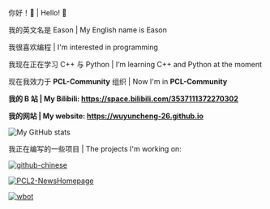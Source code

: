 你好！🙌 | Hello! 🙌

我的英文名是 Eason | My English name is Eason

我很喜欢编程 | I'm interested in programming

我现在正在学习 C++ 与 Python | I‘m learning C++ and Python at the moment

现在我效力于 **PCL-Community** 组织 | Now I'm in **PCL-Community**

**我的 B 站 | My Bilibili: <https://space.bilibili.com/3537111372270302>**

**我的网站 | My website: <https://wuyuncheng-26.github.io>**

![My GitHub stats](https://github-readme-stats.vercel.app/api?username=wuyuncheng-26&theme=radical)

我正在编写的一些项目 | The projects I'm working on:

[![github-chinese](https://github-readme-stats.vercel.app/api/pin/?username=maboloshi&repo=github-chinese&theme=radical&show_owner=true)](https://github.com/maboloshi/github-chinese)

[![PCL2-NewsHomepage](https://github-readme-stats.vercel.app/api/pin/?username=Light-Beacon&repo=PCL2-NewsHomepage&theme=radical&show_owner=true)](https://github.com/Light-Beacon/PCL2-NewsHomepage)

[![wbot](https://github-readme-stats.vercel.app/api/pin/?username=wuyuncheng-26&repo=wbot&theme=radical&show_owner=true)](https://github.com/wuyuncheng-26/wbot)
